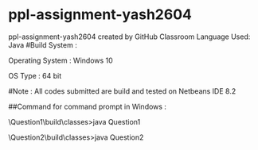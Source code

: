 # ppl-assignment-yash2604
ppl-assignment-yash2604 created by GitHub Classroom
Language Used: Java #Build System :

Operating System : Windows 10

OS Type : 64 bit

#Note : All codes submitted are build and tested on Netbeans IDE 8.2

##Command for command prompt in Windows :

\Question1\build\classes>java Question1

\Question2\build\classes>java Question2
